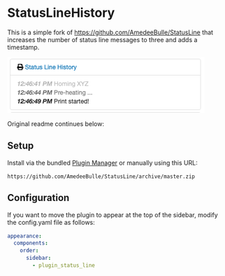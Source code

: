 # StatusLineHistory

This is a simple fork of https://github.com/AmedeeBulle/StatusLine that increases the number of status line messages to three and adds a timestamp.

![StatusLineHistory](status_line_history.png?raw=true)

Original readme continues below:

## Setup

Install via the bundled [Plugin Manager](https://github.com/foosel/OctoPrint/wiki/Plugin:-Plugin-Manager)
or manually using this URL:

    https://github.com/AmedeeBulle/StatusLine/archive/master.zip

## Configuration

If you want to move the plugin to appear at the top of the sidebar, modify the config.yaml file as follows:

```yaml
appearance:
  components:
    order:
      sidebar:
        - plugin_status_line
```
